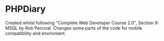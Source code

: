 # PHPDiary
Created whilst following "Complete Web Developer Course 2.0", Section 9: MSQL by Rob Percival. Changes some parts of the code for mobile compatibility and enviroment.
